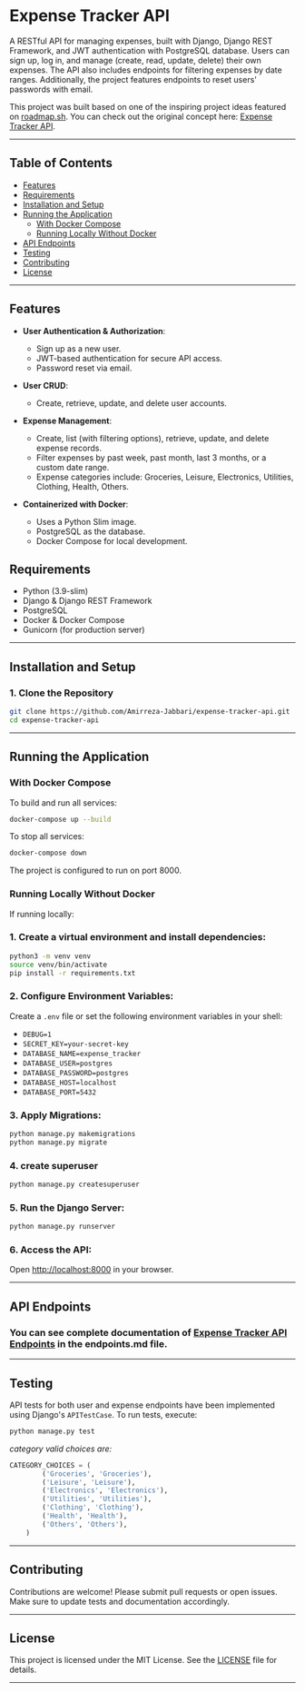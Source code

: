 
# Expense Tracker API

A RESTful API for managing expenses, built with Django, Django REST Framework, and JWT authentication with PostgreSQL database. Users can sign up, log in, and manage (create, read, update, delete) their own expenses. The API also includes endpoints for filtering expenses by date ranges. Additionally, the project features endpoints to reset users' passwords with email.

This project was built based on one of the inspiring project ideas featured on [roadmap.sh](https://roadmap.sh/backend). You can check out the original concept here: [Expense Tracker API](https://roadmap.sh/projects/expense-tracker-api).

---

## Table of Contents

- [Features](#features)
- [Requirements](#requirements)
- [Installation and Setup](#installation-and-setup)
- [Running the Application](#running-the-application)
  - [With Docker Compose](#With-Docker-Compose)
  - [Running Locally Without Docker](#Running-Locally-Without-Docker)
- [API Endpoints](#api-endpoints)
- [Testing](#testing)
- [Contributing](#contributing)
- [License](#license)

---

## Features

- **User Authentication & Authorization**:  
  - Sign up as a new user.
  - JWT-based authentication for secure API access.
  - Password reset via email.

- **User CRUD**:  
  - Create, retrieve, update, and delete user accounts.

- **Expense Management**:  
  - Create, list (with filtering options), retrieve, update, and delete expense records.
  - Filter expenses by past week, past month, last 3 months, or a custom date range.
  - Expense categories include: Groceries, Leisure, Electronics, Utilities, Clothing, Health, Others.

- **Containerized with Docker**:  
  - Uses a Python Slim image.
  - PostgreSQL as the database.
  - Docker Compose for local development.

## Requirements

- Python (3.9-slim)
- Django & Django REST Framework
- PostgreSQL
- Docker & Docker Compose
- Gunicorn (for production server)

---

## Installation and Setup

### 1. Clone the Repository

```bash
git clone https://github.com/Amirreza-Jabbari/expense-tracker-api.git
cd expense-tracker-api
```

---

## Running the Application

### With Docker Compose

To build and run all services:

```bash
docker-compose up --build
```

To stop all services:

```bash
docker-compose down
```

The project is configured to run on port 8000.

### Running Locally Without Docker

If running locally:
### 1. Create a virtual environment and install dependencies:

   ```bash
   python3 -m venv venv
   source venv/bin/activate
   pip install -r requirements.txt
   ```

### 2. Configure Environment Variables:

   Create a `.env` file or set the following environment variables in your shell:
   - `DEBUG=1`
   - `SECRET_KEY=your-secret-key`
   - `DATABASE_NAME=expense_tracker`
   - `DATABASE_USER=postgres`
   - `DATABASE_PASSWORD=postgres`
   - `DATABASE_HOST=localhost`
   - `DATABASE_PORT=5432`

### 3. Apply Migrations:

   ```bash
   python manage.py makemigrations
   python manage.py migrate
   ```

### 4. create superuser
```bash
python manage.py createsuperuser
```

### 5. Run the Django Server:

   ```bash
   python manage.py runserver
   ```

### 6. **Access the API:**

   Open [http://localhost:8000](http://localhost:8000) in your browser.

---

## API Endpoints

### You can see complete documentation of [Expense Tracker API Endpoints](endpoints.md) in the endpoints.md file.

---

## Testing

API tests for both user and expense endpoints have been implemented using Django's `APITestCase`. To run tests, execute:

```bash
python manage.py test
```
*category valid choices are:*

```python
CATEGORY_CHOICES = (
        ('Groceries', 'Groceries'),
        ('Leisure', 'Leisure'),
        ('Electronics', 'Electronics'),
        ('Utilities', 'Utilities'),
        ('Clothing', 'Clothing'),
        ('Health', 'Health'),
        ('Others', 'Others'),
    )
```

---

## Contributing

Contributions are welcome! Please submit pull requests or open issues. Make sure to update tests and documentation accordingly.

---

## License

This project is licensed under the MIT License. See the [LICENSE](LICENSE) file for details.

---